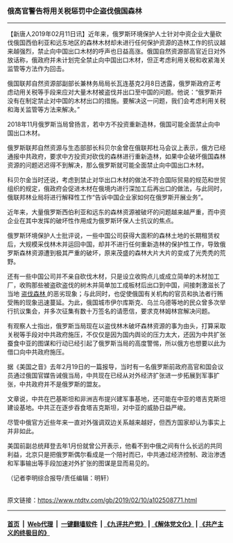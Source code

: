 ### 俄高官警告将用关税惩罚中企盗伐俄国森林
------------------------

<div class="post_content">
 <p>
  【新唐人2019年02月11日讯】近年来，俄罗斯环境保护人士针对中资企业大量砍伐俄国西伯利亚和远东地区的森林木材却未进行任何保护资源的造林工作的抗议越来越强烈，禁止向中国出口木材的呼声也日益高涨。俄国自然资源部高官近日对外放话称，俄政府并未计划完全禁止向中国出口木材，但正考虑利用关税和收紧海关监管等方法作为回击。
 </p>
 <p>
  俄国联邦自然资源部副部长兼林务局局长瓦连基克2月8日透露，俄罗斯政府正考虑动用关税等手段来应对大量木材被盗伐并出口至中国的问题。他说：“俄罗斯并没有在制定禁止对中国的木材出口的措施。要解决这一问题，我们会考虑利用关税和海关监管等方法来解决。”
 </p>
 <p>
  2018年11月俄罗斯当局曾扬言，若中方不投资重新造林，俄国可能全面禁止向中国出口木材。
 </p>
 <p>
  俄罗斯联邦自然资源与生态部部长科贝尔金曾在俄联邦杜马会议上表示，俄方已经通报中共政府，要求中方投资对砍伐的森林进行重新造林，如果中企破坏俄国森林资源的问题迟迟得不到解决，那么俄罗斯就可能全面禁止向中国出口木材。
 </p>
 <p>
  科贝尔金当时还说，考虑到禁止对华出口木材的做法不符合国际贸易的规范和世贸组织的规定，俄政府会促进木材在俄境内进行深加工后再出口的做法，与此同时，俄联邦林业局将进行解释性工作“告诉中国企业家如何在俄罗斯开展业务”。
 </p>
 <p>
  近年来，大量俄罗斯西伯利亚和远东的森林资源被破坏的问题越来越严重，而中资企业在其中发挥的破坏性作用成为俄罗斯环保人士抗议的焦点。
 </p>
 <p>
  俄罗斯环境保护人士批评说，一些中国公司获得大面积的森林土地的长期租赁权后，大规模采伐林木并运回中国，却并不进行任何重新造林的保护性工作，导致俄罗斯森林资源遭到极其严重的破坏，原来茂盛的森林大片大片的变成了光秃秃的荒野。
 </p>
 <p>
  还有一些中国公司并不亲自砍伐木材，只是设立收购点儿或成立简单的木材加工厂，收购那些被盗砍盗伐的树木并简单加工成板材后出口到中国，间接刺激滋长了当地
  <a href="https://www.ntdtv.com/gb/盗伐森林.htm">
   盗伐森林
  </a>
  的恶劣现象；与此同时，也促使俄国有关机构的官员和执法者行贿受贿的现象迅速蔓延。为此，俄国城市伊尔库斯克、乌兰乌德等地的民众曾多次举行抗议集会，并多次征集有数十万签名的请愿信，要求克林姆林宫解决问题。
 </p>
 <p>
  有观察人士指出，俄罗斯当局现在以盗伐林木破坏森林资源的事为由头，打算采取关税等手段对中共政府施压，不仅仅是因为国内舆论的压力太大，还因为中共扩张蚕食中亚的图谋和行动已经引起了俄罗斯当局的高度警惕，所以俄方也想要以此为借口向中共政府施压。
 </p>
 <p>
  据《美国之音》去年2月19日的一篇报导，当时有一名俄罗斯前政府高官和国会议员通过俄国官媒告诫俄当局，中共现在已经从对外经济扩张进一步拓展到军事扩张，中共政府并不是俄罗斯的盟友。
 </p>
 <p>
  文章说，中共在巴基斯坦和非洲吉布提兴建军事基地，还可能在中亚的塔吉克斯坦建设基地。中共正在逐步吞食塔吉克斯坦，对中亚的威胁日益严峻。
 </p>
 <p>
  尽管中俄官方近些年来一直对外强调双边关系越来越好，但西方国家却认为事实上并非如此。
 </p>
 <p>
  美国前副总统拜登去年1月份就曾公开表示，他看不到中俄之间有什么长远的共同利益，北京只是把俄罗斯偶尔看成是一个陪衬而已，中共通过经济控制、政治渗透和军事输出等手段加速对外扩张的图谋是显而易见的。
 </p>
 <p>
  （记者李明综合报导/责任编辑：明轩）
 </p>
 <div class="single_ad">
 </div>
</div>

<br/>原文链接：https://www.ntdtv.com/gb/2019/02/10/a102508771.html


------------------------
#### [首页](https://github.com/gfw-breaker/banned-news/blob/master/README.md) &nbsp;|&nbsp; [Web代理](https://github.com/labour-camp/helloworld) &nbsp;|&nbsp; [一键翻墙软件](https://github.com/gfw-breaker/nogfw/blob/master/README.md) &nbsp;| [《九评共产党》](https://github.com/gfw-breaker/9ping.md/blob/master/README.md#九评之一评共产党是什么) | [《解体党文化》](https://github.com/gfw-breaker/jtdwh.md/blob/master/README.md) | [《共产主义的终极目的》](https://github.com/gfw-breaker/gczydzjmd.md/blob/master/README.md)

